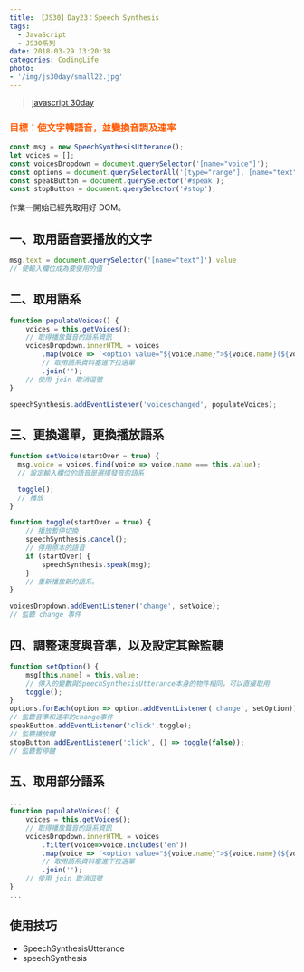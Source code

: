 ```yaml
---
title: 【JS30】Day23：Speech Synthesis
tags:
  - JavaScript
  - JS30系列
date: 2018-03-29 13:20:38
categories: CodingLife
photo:
- '/img/js30day/small22.jpg'
---
```


> [javascript 30day](https://javascript30.com/)

<!-- more -->

### <span style="color:#ff5900">目標：使文字轉語音，並變換音調及速率</span>

```js
const msg = new SpeechSynthesisUtterance();
let voices = [];
const voicesDropdown = document.querySelector('[name="voice"]');
const options = document.querySelectorAll('[type="range"], [name="text"]');
const speakButton = document.querySelector('#speak');
const stopButton = document.querySelector('#stop');
```
作業一開始已經先取用好 DOM。

## 一、取用語音要播放的文字
```js
msg.text = document.querySelector('[name="text"]').value
// 使輸入欄位成為要使用的值
``` 

## 二、取用語系

```js
function populateVoices() {
    voices = this.getVoices();
    // 取得播放聲音的語系資訊
    voicesDropdown.innerHTML = voices
        .map(voice => `<option value="${voice.name}">${voice.name}(${voice.lang})</option>`)
        // 取用語系資料塞進下拉選單
        .join('');
    // 使用 join 取消逗號
}

speechSynthesis.addEventListener('voiceschanged', populateVoices);
```

## 三、更換選單，更換播放語系
```js
function setVoice(startOver = true) {
  msg.voice = voices.find(voice => voice.name === this.value);
  // 設定輸入欄位的語音是選擇發音的語系

  toggle();
  // 播放
}

function toggle(startOver = true) {
    // 播放暫停切換
    speechSynthesis.cancel();
    // 停用原本的語音
    if (startOver) {
        speechSynthesis.speak(msg);
    }
    // 重新播放新的語系。
}

voicesDropdown.addEventListener('change', setVoice);
// 監聽 change 事件
```

## 四、調整速度與音準，以及設定其餘監聽

```js
function setOption() {
    msg[this.name] = this.value;
    // 傳入的變數與SpeechSynthesisUtterance本身的物件相同，可以直接取用
    toggle();
}
options.forEach(option => option.addEventListener('change', setOption))
// 監聽音準和速率的change事件
speakButton.addEventListener('click',toggle);
// 監聽播放鍵
stopButton.addEventListener('click', () => toggle(false));
// 監聽暫停鍵
```

## 五、取用部分語系

```js
...
function populateVoices() {
    voices = this.getVoices();
    // 取得播放聲音的語系資訊
    voicesDropdown.innerHTML = voices
        .filter(voice=>voice.includes('en'))
        .map(voice => `<option value="${voice.name}">${voice.name}(${voice.lang})</option>`)
        // 取用語系資料塞進下拉選單
        .join('');
    // 使用 join 取消逗號
}
...
```


## 使用技巧
- SpeechSynthesisUtterance
- speechSynthesis